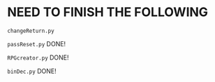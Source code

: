 # NEED TO FINISH THE FOLLOWING

`changeReturn.py`

`passReset.py` DONE!

`RPGcreator.py` DONE!

`binDec.py` DONE!
